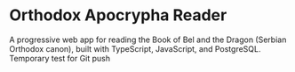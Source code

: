 # Orthodox Apocrypha Reader
A progressive web app for reading the Book of Bel and the Dragon (Serbian Orthodox canon), built with TypeScript, JavaScript, and PostgreSQL.
Temporary test for Git push
